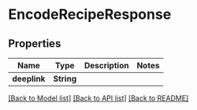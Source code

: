 # EncodeRecipeResponse

## Properties
Name | Type | Description | Notes
------------ | ------------- | ------------- | -------------
**deeplink** | **String** |  | 

[[Back to Model list]](../README.md#documentation-for-models) [[Back to API list]](../README.md#documentation-for-api-endpoints) [[Back to README]](../README.md)


